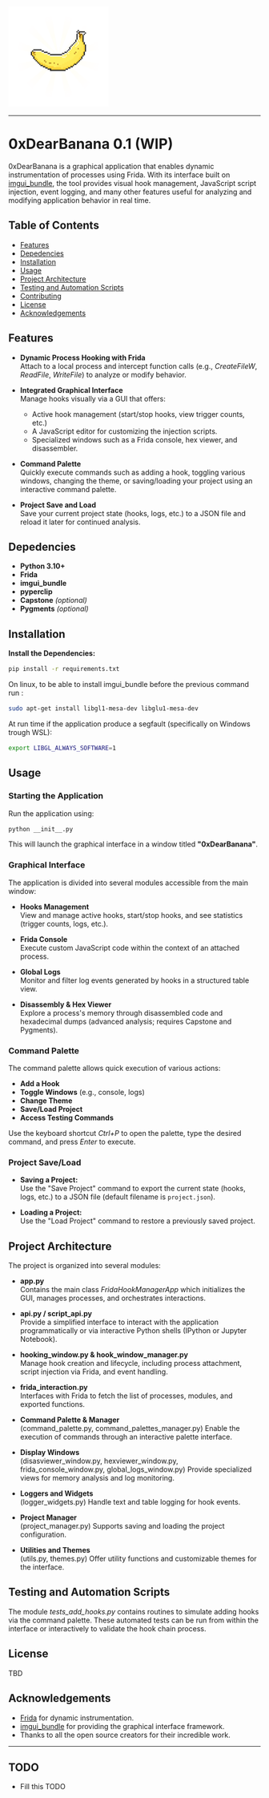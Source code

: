 <img src="./assets/banane_jaune_rayons.png" alt="LOGO banana" width="200"/>

---

# 0xDearBanana 0.1 (WIP)

0xDearBanana is a graphical application that enables dynamic instrumentation of processes using Frida. With its interface built on [imgui_bundle](https://github.com/pthom/imgui_bundle), the tool provides visual hook management, JavaScript script injection, event logging, and many other features useful for analyzing and modifying application behavior in real time.

## Table of Contents

- [Features](#features)
- [Depedencies](#depedencies)
- [Installation](#installation)
- [Usage](#usage)
- [Project Architecture](#project-architecture)
- [Testing and Automation Scripts](#testing-and-automation-scripts)
- [Contributing](#contributing)
- [License](#license)
- [Acknowledgements](#acknowledgements)

## Features

- **Dynamic Process Hooking with Frida**  
  Attach to a local process and intercept function calls (e.g., *CreateFileW*, *ReadFile*, *WriteFile*) to analyze or modify behavior.

- **Integrated Graphical Interface**  
  Manage hooks visually via a GUI that offers:
  - Active hook management (start/stop hooks, view trigger counts, etc.)
  - A JavaScript editor for customizing the injection scripts.
  - Specialized windows such as a Frida console, hex viewer, and disassembler.

- **Command Palette**  
  Quickly execute commands such as adding a hook, toggling various windows, changing the theme, or saving/loading your project using an interactive command palette.

- **Project Save and Load**  
  Save your current project state (hooks, logs, etc.) to a JSON file and reload it later for continued analysis.

## Depedencies

- **Python 3.10+**
- **Frida**  
- **imgui_bundle**  
- **pyperclip**  
- **Capstone** *(optional)*  
- **Pygments** *(optional)*  

## Installation

**Install the Dependencies:**

   ```bash
   pip install -r requirements.txt
   ```

On linux, to be able to install imgui_bundle before the previous command run :

```bash
sudo apt-get install libgl1-mesa-dev libglu1-mesa-dev 
```

At run time if the application produce a segfault (specifically on Windows trough WSL):
```bash
export LIBGL_ALWAYS_SOFTWARE=1
```

## Usage

### Starting the Application

Run the application using:

```bash
python __init__.py
```

This will launch the graphical interface in a window titled **"0xDearBanana"**.

### Graphical Interface

The application is divided into several modules accessible from the main window:

- **Hooks Management**  
  View and manage active hooks, start/stop hooks, and see statistics (trigger counts, logs, etc.).

- **Frida Console**  
  Execute custom JavaScript code within the context of an attached process.

- **Global Logs**  
  Monitor and filter log events generated by hooks in a structured table view.

- **Disassembly & Hex Viewer**  
  Explore a process's memory through disassembled code and hexadecimal dumps (advanced analysis; requires Capstone and Pygments).

### Command Palette

The command palette allows quick execution of various actions:
- **Add a Hook**
- **Toggle Windows** (e.g., console, logs)
- **Change Theme**
- **Save/Load Project**
- **Access Testing Commands**

Use the keyboard shortcut *Ctrl+P* to open the palette, type the desired command, and press *Enter* to execute.

### Project Save/Load

- **Saving a Project:**  
  Use the "Save Project" command to export the current state (hooks, logs, etc.) to a JSON file (default filename is `project.json`).

- **Loading a Project:**  
  Use the "Load Project" command to restore a previously saved project.

## Project Architecture

The project is organized into several modules:

- **app.py**  
  Contains the main class *FridaHookManagerApp* which initializes the GUI, manages processes, and orchestrates interactions.

- **api.py / script_api.py**  
  Provide a simplified interface to interact with the application programmatically or via interactive Python shells (IPython or Jupyter Notebook).

- **hooking_window.py & hook_window_manager.py**  
  Manage hook creation and lifecycle, including process attachment, script injection via Frida, and event handling.

- **frida_interaction.py**  
  Interfaces with Frida to fetch the list of processes, modules, and exported functions.

- **Command Palette & Manager**  
  (command_palette.py, command_palettes_manager.py) Enable the execution of commands through an interactive palette interface.

- **Display Windows**  
  (disasviewer_window.py, hexviewer_window.py, frida_console_window.py, global_logs_window.py) Provide specialized views for memory analysis and log monitoring.

- **Loggers and Widgets**  
  (logger_widgets.py) Handle text and table logging for hook events.

- **Project Manager**  
  (project_manager.py) Supports saving and loading the project configuration.

- **Utilities and Themes**  
  (utils.py, themes.py) Offer utility functions and customizable themes for the interface.

## Testing and Automation Scripts

The module *tests_add_hooks.py* contains routines to simulate adding hooks via the command palette. These automated tests can be run from within the interface or interactively to validate the hook chain process.

## License

TBD

## Acknowledgements

- [Frida](https://frida.re/) for dynamic instrumentation.
- [imgui_bundle](https://github.com/pthom/imgui_bundle) for providing the graphical interface framework.
- Thanks to all the open source creators for their incredible work.

---


## TODO
- Fill this TODO